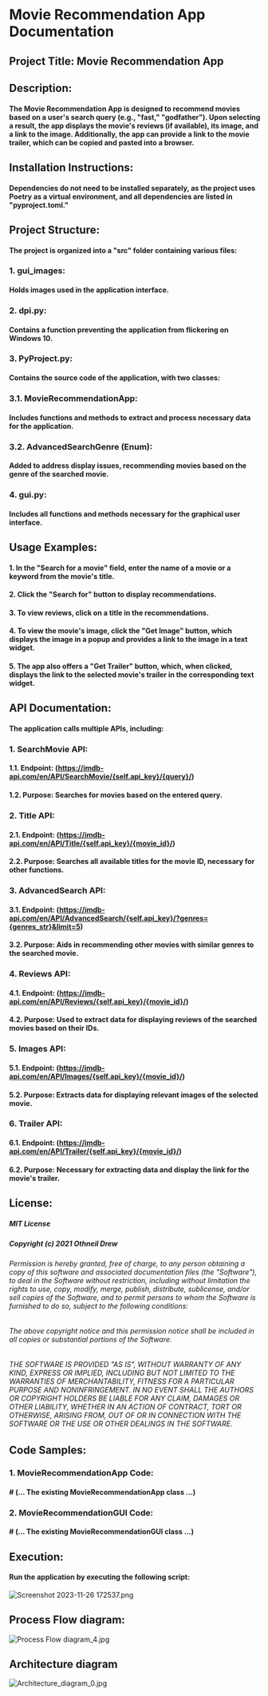# Movie Recommendation App Documentation

## Project Title: Movie Recommendation App
## Description:
#### The Movie Recommendation App is designed to recommend movies based on a user's search query (e.g., "fast," "godfather"). Upon selecting a result, the app displays the movie's reviews (if available), its image, and a link to the image. Additionally, the app can provide a link to the movie trailer, which can be copied and pasted into a browser.

## Installation Instructions:
#### Dependencies do not need to be installed separately, as the project uses Poetry as a virtual environment, and all dependencies are listed in "pyproject.toml."

## Project Structure:
#### The project is organized into a "src" folder containing various files:
### 1. gui_images: 
#### Holds images used in the application interface.
### 2. dpi.py: 
#### Contains a function preventing the application from flickering on Windows 10.
### 3. PyProject.py: 
#### Contains the source code of the application, with two classes:
### 3.1. MovieRecommendationApp:
#### Includes functions and methods to extract and process necessary data for the application.
### 3.2. AdvancedSearchGenre (Enum):
#### Added to address display issues, recommending movies based on the genre of the searched movie.
### 4. gui.py:
#### Includes all functions and methods necessary for the graphical user interface.

## Usage Examples:
#### 1. In the "Search for a movie" field, enter the name of a movie or a keyword from the movie's title.
#### 2. Click the "Search for" button to display recommendations.
#### 3. To view reviews, click on a title in the recommendations.
#### 4. To view the movie's image, click the "Get Image" button, which displays the image in a popup and provides a link to the image in a text widget.
#### 5. The app also offers a "Get Trailer" button, which, when clicked, displays the link to the selected movie's trailer in the corresponding text widget.

## API Documentation:
#### The application calls multiple APIs, including:
### 1. SearchMovie API:
#### 1.1. Endpoint: (https://imdb-api.com/en/API/SearchMovie/{self.api_key}/{query}/)
#### 1.2. Purpose: Searches for movies based on the entered query.
### 2. Title API:
#### 2.1. Endpoint: (https://imdb-api.com/en/API/Title/{self.api_key}/{movie_id}/)
#### 2.2. Purpose: Searches all available titles for the movie ID, necessary for other functions.
### 3. AdvancedSearch API:
#### 3.1. Endpoint: (https://imdb-api.com/en/API/AdvancedSearch/{self.api_key}/?genres={genres_str}&limit=5)
#### 3.2. Purpose: Aids in recommending other movies with similar genres to the searched movie.
### 4. Reviews API:
#### 4.1. Endpoint: (https://imdb-api.com/en/API/Reviews/{self.api_key}/{movie_id}/)
#### 4.2. Purpose: Used to extract data for displaying reviews of the searched movies based on their IDs.
### 5. Images API:
#### 5.1. Endpoint: (https://imdb-api.com/en/API/Images/{self.api_key}/{movie_id}/)
#### 5.2. Purpose: Extracts data for displaying relevant images of the selected movie.
### 6. Trailer API:
#### 6.1. Endpoint: (https://imdb-api.com/en/API/Trailer/{self.api_key}/{movie_id}/)
#### 6.2. Purpose: Necessary for extracting data and display the link for the movie's trailer.

## License:
##### MIT License

##### Copyright (c) 2021 Othneil Drew

###### Permission is hereby granted, free of charge, to any person obtaining a copy of this software and associated documentation files (the "Software"), to deal in the Software without restriction, including without limitation the rights to use, copy, modify, merge, publish, distribute, sublicense, and/or sell copies of the Software, and to permit persons to whom the Software is furnished to do so, subject to the following conditions:

###### The above copyright notice and this permission notice shall be included in all copies or substantial portions of the Software.

###### THE SOFTWARE IS PROVIDED "AS IS", WITHOUT WARRANTY OF ANY KIND, EXPRESS OR IMPLIED, INCLUDING BUT NOT LIMITED TO THE WARRANTIES OF MERCHANTABILITY, FITNESS FOR A PARTICULAR PURPOSE AND NONINFRINGEMENT. IN NO EVENT SHALL THE AUTHORS OR COPYRIGHT HOLDERS BE LIABLE FOR ANY CLAIM, DAMAGES OR OTHER LIABILITY, WHETHER IN AN ACTION OF CONTRACT, TORT OR OTHERWISE, ARISING FROM, OUT OF OR IN CONNECTION WITH THE SOFTWARE OR THE USE OR OTHER DEALINGS IN THE SOFTWARE.

## Code Samples:
### 1. MovieRecommendationApp Code:
#### # (... The existing MovieRecommendationApp class ...)
### 2. MovieRecommendationGUI Code:
#### # (... The existing MovieRecommendationGUI class ...)

## Execution:
#### Run the application by executing the following script:
![Screenshot 2023-11-26 172537.png](src%2Fgui_images%2FScreenshot%202023-11-26%20172537.png)



## Process Flow diagram: 
![Process Flow diagram_4.jpg](src%2Fgui_images%2FProcess%20Flow%20diagram_4.jpg)


## Architecture diagram
![Architecture_diagram_0.jpg](src%2Fgui_images%2FArchitecture_diagram_0.jpg)